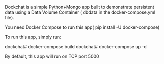 Dockchat is a simple Python+Mongo app built to demonstrate persistent data using a Data Volume Container ( dbdata in the docker-compose.yml file). 

You need Docker Compose to run this app( pip install -U docker-compose)

To run this app, simply run:

dockchat# docker-compose build 
dockchat# docker-compose up -d

By default, this app will run on TCP port 5000





